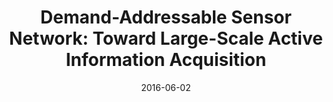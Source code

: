 ---
title: "Demand-Addressable Sensor Network: Toward Large-Scale Active Information Acquisition"
authors:
- Miyazaki Toshiaki
- Suematsu Naoki
- Baba Daisuke
- Li Peng
- Guo Song
- Kitamichi Junji
- Hayashi Takafumi
- Tsukahara Tsuneo

date: "2016-06-02"
doi: ""

# Publication type.
# 1 = Conference paper; 2 = Journal article;
# 3 = Preprint Paper; 4 = Report; 5 = Book; 6 = Book section;
# 7 = Thesis; 8 = Patent
publication_types: ["2"]

# Publication name and optional abbreviated publication name.
publication: "*IEEE Sensors Journal*"
publication_short: ""

url_pdf: https://ieeexplore.ieee.org/abstract/document/7484245
# url_code: ''
# url_dataset: ''
# url_poster: ''
# url_project: ''
# url_slides: ''
# url_video: ''

---